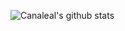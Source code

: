 
![Canaleal's github stats](https://github-readme-stats.vercel.app/api?username=canaleal&show_icons=true&theme=tokyonight)
<!-- <img width="360px" src="https://github-readme-stats.vercel.app/api/top-langs/?username=canaleal&layout=compact&langs_count=8&theme=tokyonight"/> -->
